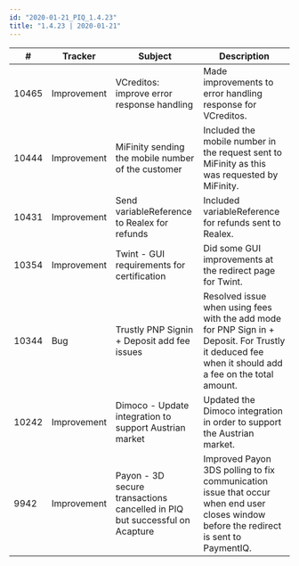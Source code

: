 ```yaml
--- 
id: "2020-01-21_PIQ_1.4.23"
title: "1.4.23 | 2020-01-21"
--- 
```



| #     | Tracker     | Subject                                                                       | Description                                                                                                                                              |
|-------|-------------|-------------------------------------------------------------------------------|----------------------------------------------------------------------------------------------------------------------------------------------------------|
| 10465 | Improvement | VCreditos: improve error response handling                                    | Made improvements to error handling   response for VCreditos.                                                                                            |
| 10444 | Improvement | MiFinity sending the mobile number of the customer                            | Included the mobile number in the   request sent to MiFinity as this was requested by MiFinity.                                                          |
| 10431 | Improvement | Send variableReference to Realex for refunds                                  | Included variableReference for   refunds sent to Realex.                                                                                                 |
| 10354 | Improvement | Twint - GUI requirements for certification                                    | Did some GUI improvements at the   redirect page for Twint.                                                                                              |
| 10344 | Bug         | Trustly PNP Signin + Deposit add fee issues                                   | Resolved issue when using fees with   the add mode for PNP Sign in + Deposit. For Trustly it deduced fee when it   should add a fee on the total amount. |
| 10242 | Improvement | Dimoco - Update integration to support Austrian   market                      | Updated the Dimoco integration in   order to support the Austrian market.                                                                              |
| 9942  | Improvement | Payon - 3D secure transactions cancelled in PIQ but   successful on Acapture  | Improved Payon 3DS polling to fix   communication issue that occur when end user closes window before the   redirect is sent to PaymentIQ.               |